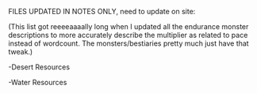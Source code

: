 FILES UPDATED IN NOTES ONLY, need to update on site:

(This list got reeeeaaaally long when I updated all the endurance monster descriptions to more accurately describe the multiplier as related to pace instead of wordcount. The monsters/bestiaries pretty much just have that tweak.)

-Desert Resources

-Water Resources